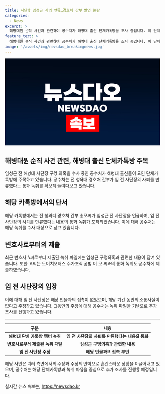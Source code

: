 ```yaml
---
title: 사단장 임성근 사의 만류…경호처 간부 발언 논란
categories:
  - News
excerpt: >
  해병대원 순직 사건과 관련하여 공수처가 해병대 출신 단체카톡방을 조사 중입니다. 이 단체에서 전 청와대 경호처 간부와 변호사가 한 통화에서 임성근 전 사단장을 언급하며 사퇴를 만류했다는 내용이 확인됐습니다. 공수처는 해당 녹취를 확인하고 있는데, 이것이 임 전 사단장의 구명 의혹에 대한 중요한 증거가 될 전망입니다. 이에 대해 임 전 사단장은 해당 상대와의 관계를 부인하고 있습니다.
feature_text: >
  해병대원 순직 사건과 관련하여 공수처가 해병대 출신 단체카톡방을 조사 중입니다. 이 단체에서 전 청와대 경호처 간부와 변호사가 한 통화에서 임성근 전 사단장을 언급하며 사퇴를 만류했다는 내용이 확인됐습니다. 공수처는 해당 녹취를 확인하고 있는데, 이것이 임 전 사단장의 구명 의혹에 대한 중요한 증거가 될 전망입니다. 이에 대해 임 전 사단장은 해당 상대와의 관계를 부인하고 있습니다.
image: '/assets/img/newsdao_breakingnews.jpg'
---
```


<p><img src="/assets/img/newsdao_breakingnews.jpg" alt="firstkoreanews 속보" /></p>

<h2 data-ke-size="size26">해병대원 순직 사건 관련, 해병대 출신 단체카톡방 주목</h2>

<p data-ke-size="size16">임성근 전 해병대 사단장 구명 의혹을 수사 중인 공수처가 해병대 출신들이 모인 단체카톡방에 주목하고 있습니다. 공수처는 전 청와대 경호처 간부가 임 전 사단장의 사퇴를 만류했다는 통화 녹취를 확보해 들여다보고 있습니다.</p>

<h2 data-ke-size="size24">해당 카톡방에서의 단서</h2>

<p data-ke-size="size16">해당 카톡방에서는 전 청와대 경호처 간부 송모씨가 임성근 전 사단장을 언급하며, 임 전 사단장의 사퇴를 만류했다는 내용의 통화 녹취가 포착되었습니다. 이에 대해 공수처는 해당 녹취를 수사 대상으로 삼고 있습니다.</p>

<h2 data-ke-size="size24">변호사로부터의 제출</h2>

<p data-ke-size="size16">최근 변호사 A씨로부터 제출된 녹취 파일에는 임성근 구명의혹과 관련한 내용이 담겨 있습니다. 또한, A씨는 도이치모터스 주가조작 공범 이 모 씨와의 통화 녹취도 공수처에 제출하였습니다.</p>

<h2 data-ke-size="size24">임 전 사단장의 입장</h2>

<p data-ke-size="size16">이에 대해 임 전 사단장은 해당 인물과의 접촉이 없었으며, 해당 기간 동안의 소통사실이 없다고 주장하고 있습니다. 그동안의 주장에 대해 공수처는 녹취 파일을 기반으로 추가 조사를 진행하고 있습니다.</p>

<hr>

<table>
<thead>
<tr>
<th style="text-align: center;">구분</td>
<th style="text-align: center;">내용</td>
</tr>
</thead>
<tbody>
<tr>
<td style="text-align: center; height: 17px;"><b>해병대 단체 카톡방 멤버 녹취</b></td>
<td style="text-align: center; height: 17px;"><b>임 전 사단장의 사퇴를 만류했다는 내용의 통화</b></td>
</tr>
<tr>
<td style="text-align: center; height: 17px;"><b>변호사로부터 제출된 녹취 파일</b></td>
<td style="text-align: center; height: 17px;"><b>임성근 구명의혹과 관련한 내용</b></td>
</tr>
<tr>
<td style="text-align: center; height: 17px;"><b>임 전 사단장 주장</b></td>
<td style="text-align: center; height: 17px;"><b>해당 인물과의 접촉 부인</b></td>
</tr>
</tbody>
</table>

<p data-ke-size="size16">해당 사안은 여러 측면에서의 주장과 주장의 반박으로 혼란스러운 상황을 이끌어내고 있으며, 공수처는 해당 단체카톡방과 녹취 파일을 중심으로 추가 조사를 진행할 예정입니다.</p>
실시간 뉴스 속보는, <a href="https://newsdao.kr" rel="dofollow">https://newsdao.kr</a>


